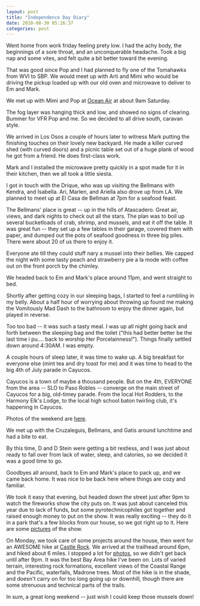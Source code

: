 ```yaml
---
layout: post
title: "Independence Day Diary"
date: 2010-08-30 05:16:37
categories: post
---
```

Went home from work friday feeling prety low.  I had the achy
body, the beginnings of a sore throat, and an unconquerable
headache.  Took a big nap and some vites, and felt quite a bit
better toward the evening.

That was good since Pop and I had planned to fly one of the
Tomahawks from WVI to SBP.  We would meet up with Arti and Mimi
who would be driving the pickup loaded up with our old oven and
microwave to deliver to Em and Mark.

We met up with Mimi and Pop at <a
href=http://www.oceanairflightservices.com>Ocean Air</a> at about
9am Saturday.

The fog layer was hanging thick and low, and showed no signs of
clearing.  Bummer for VFR Pop and me.  So we decided to all drive
south, caravan style.

We arrived in Los Osos a couple of hours later to witness Mark
putting the finishing touches on their lovely new backyard.  He
made a killer curved shed (with curved doors) and a picnic table
set out of a huge plank of wood he got from a friend.  He does
first-class work.

Mark and I installed the microwave pretty quickly in a spot made
for it in their kitchen, then we all took a little siesta.

I got in touch with the Drique, who was up visiting the Bellmans
with Kendra, and Isabella.  Ari, Marlen, and Ariella also drove up
from LA.  We planned to meet up at El Casa de Bellman at 7pm for a
seafood feast.

The Bellmans' place is great -- up in the hills of Atascadero.
Great air, views, and dark nights to check out all the stars.
The plan was to boil up several bucketloads of crab, shrimp, and
mussels, and eat it off the table.  It was great fun -- they set
up a few tables in their garage, covered them with paper, and
dumped out the pots of seafood goodness in three big piles.  There
were about 20 of us there to enjoy it.

Everyone ate till they could stuff nary a mussel into their
bellies.  We capped the night with some tasty peach and strawberry
pie a la mode with coffee out on the front porch by the chimley.

We headed back to Em and Mark's place around 11pm, and went
straight to bed.

Shortly after getting cozy in our sleeping bags, I started to feel
a rumbling in my belly.  About a half hour of worrying about
throwing up found me making the Vomitously Mad Dash to the
bathroom to enjoy the dinner again, but played in reverse.  

Too too bad -- it was such a tasty meal.  I was up all night going
back and forth between the sleeping bag  and the toilet ("this
had better better be the last time i pu.... back to worship Her
Porcelainness!").  Things finally settled down around 4:30AM.  I
was empty.

A couple hours of sleep later, it was time to wake up.  A big
breakfast for everyone else (mint tea and dry toast for me) and it
was time to head to the big 4th of July parade in Cayucos.

Cayucos is a town of maybe a thousand people.  But on the 4th,
EVERYONE from the area -- SLO to Paso Robles -- converge on the
main street of Cayucos for a big, old-timey parade.  From the
local Hot Rodders, to the Harmony Elk's Lodge, to the local high
school baton twirling club, it's happening in Cayucos.  

Photos of the weekend are <a
href=http://nobot.2y.net/pictures/july_4_2004-los_osos/>here</a>.

We met up with the Cruzaleguis, Bellmans, and Gatis around
lunchtime and had a bite to eat.

By this time, D and D Stein were getting a bit restless, and I was
just about ready to fall over from lack of water, sleep, and
calories, so we decided it was a good time to go.

Goodbyes all around, back to Em and Mark's place to pack up, and
we came back home.  It was nice to be back here where things are
cozy and familiar.

We took it easy that evening, but headed down the street just
after 9pm to watch the fireworks show the city puts on.  It was
just about canceled this year due to lack of funds, but some
pyrotechnicophiles got together and raised enough money to put on
the show.  It was really exciting -- they do it in a park that's a
few blocks from our house, so we got right up to it.  Here are
some <a
href=http://nobot.2y.net/pictures/july_4_2004-fireworks/>pictures</a>
of the show.

On Monday, we took care of some projects around the house, then
went for an AWESOME hike at <a
href=http://www.bahiker.com/southbayhikes/castlerock.html>Castle
Rock</a>.  We arrived at the trailhead around 6pm, and hiked about
6 miles.  I stopped a lot for <a
href=http://nobot.2y.net/pictures/july_5_2004-castle_rock/>photos</a>, so we didn't get back until
after 9pm.  It was the best Bay Area hike I've been on.  Lots of
varied terrain, interesting rock formations, excellent views of
the Coastal Range and the Pacific, waterfalls, Madrone trees.
Most of the hike is in the shade, and doesn't carry on for too
long going up or downhill, though there are some strenuous and
technical parts of the trails.

In sum, a great long weekend -- just wish I could keep those mussels down!

